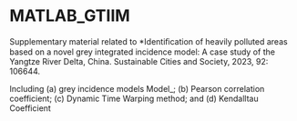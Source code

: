 # MATLAB_GTIIM  
Supplementary material related to 
*Identiﬁcation of heavily polluted areas based on a novel grey integrated incidence model: A case study of the Yangtze River Delta, China. Sustainable Cities and Society, 2023, 92: 106644.

Including (a) grey incidence models Model_; (b) Pearson correlation coefficient; (c) Dynamic Time Warping method; and (d) Kendalltau Coefficient
